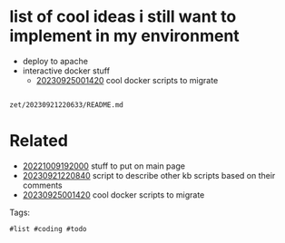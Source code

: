 # list of cool ideas i still want to implement in my environment

- deploy to apache
- interactive docker stuff
  - [20230925001420](/zet/20230925001420/README.md) cool docker scripts to migrate

```
```

` zet/20230921220633/README.md `

# Related

- [20221009192000](/zet/20221009192000/README.md) stuff to put on main page
- [20230921220840](/zet/20230921220840/README.md) script to describe other kb scripts based on their comments
- [20230925001420](/zet/20230925001420/README.md) cool docker scripts to migrate

Tags:

    #list #coding #todo
